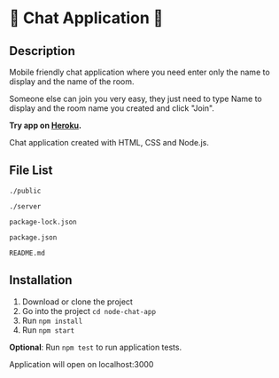 # :speech_balloon: Chat Application :speech_balloon:

## Description

Mobile friendly chat application where you need enter only the name to display and the name of the room.

Someone else can join you very easy, they just need to type Name to display and the room name you created and click "Join".

**Try app on [Heroku](https://lzrnic-chat.herokuapp.com/).**

Chat application created with HTML, CSS and Node.js.

## File List

```
./public

./server

package-lock.json

package.json

README.md

```

## Installation

1. Download or clone the project
2. Go into the project `cd node-chat-app`
3. Run `npm install`
4. Run `npm start`

**Optional**: Run `npm test` to run application tests.

Application will open on localhost:3000
